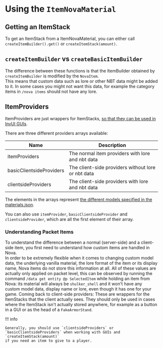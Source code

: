 # Using the `ItemNovaMaterial`

## Getting an ItemStack
To get an ItemStack from a ItemNovaMaterial, you can either call `createItemBuilder().get()` or `createItemStack(amount)`.

## `createItemBuilder` vs `createBasicItemBuilder`
The difference between these functions is that the ItemBuilder obtained by `createItemBuilder` is modified by the `NovaItem`.  
This means that custom data such as lore or other NBT data might be added to it. In some cases you might not want this data,
for example the category items in `/nova items` should not have any lore.

## ItemProviders
ItemProviders are just wrappers for ItemStacks, [so that they can be used in InvUI GUIs](../../../invui/items.md).  

There are three different providers arrays available:

| Name                     | Description                                        |
|--------------------------|----------------------------------------------------|
| itemProviders            | The normal item providers with lore and nbt data   |
| basicClientsideProviders | The client-side providers without lore or nbt data |
| clientsideProviders      | The client-side providers with lore and nbt data   |

The elements in the arrays represent [the different models specified in the materials.json](../asset-packs/creating-items.md).

You can also use `itemProvider`, `basicClientsideProvider` and `clientsideProvider`, which are all the first element
of their array.

### Understanding Packet Items
To understand the difference between a normal (server-side) and a client-side item, you first need to understand how custom
items are handled in Nova.  
In order to be extremely flexible when it comes to changing custom model data, the underlying vanilla material, the lore
format of the item or its display name, Nova items do not store this information at all.
All of these values are actually only applied on packet level, this can be observed by running the command
`/data get entity @p SelectedItem` while holding an item from Nova: its material will always be `shulker_shell` and it
won't have any custom model data, display name or lore, even though it has one for your game.
Coming back to client-side providers: These are wrappers for the ItemStacks that the client actually sees.
They should only be used in cases where the ItemStack isn't actually stored anywhere, for example as a button in a GUI
or as the head of a `FakeArmorStand`.  

!!! info

    Generally, you should use `clientsideProviders` or `basicClientsideProviders` when working with GUIs and `createItemStack(amount)`
    if you need an item to give to a player.